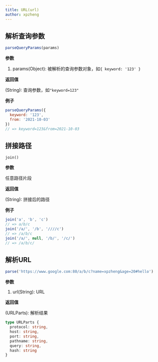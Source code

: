 ```yaml
---
title: URL(url)
author: xpzheng
---
```


## 解析查询参数

<example>
  <url-parseQueryParams />
</example>

```js
parseQueryParams(params)
```

**参数**

1. params(Object): 被解析的查询参数对象，如`{ keyword: '123' }`

**返回值**

(String): 查询参数，如`"keyword=123"`

**例子**

```js
parseQueryParams({
  keyword: '123',
  from: '2021-10-03'
})
// => keyword=123&from=2021-10-03
```


## 拼接路径

<example>
  <url-join />
</example>

```
join()
```

**参数**

任意路径片段

**返回值**

(String): 拼接后的路径

**例子**

```js
join('a', 'b', 'c')
// => a/b/c
join('/a/', '/b', '////c')
// => /a/b/c
join('/a/', null, '/b/', '/c/')
// => /a/b/c/
```

## 解析URL

<example>
  <url-parse />
</example>

```ts
parse('https://www.google.com:80/a/b/c?name=xpzheng&age=20#hello')
```

**参数**

1. url(String): URL

**返回值**

(URLParts): 解析结果

```ts
type URLParts {
  protocol: string,
  host: string,
  port: string,
  pathname: string,
  query: string,
  hash: string
}
```
